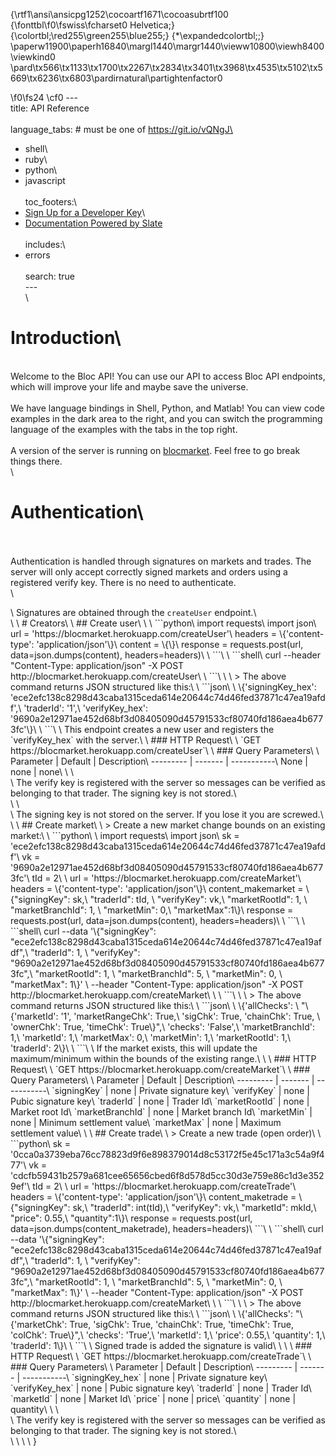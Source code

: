 {\rtf1\ansi\ansicpg1252\cocoartf1671\cocoasubrtf100
{\fonttbl\f0\fswiss\fcharset0 Helvetica;}
{\colortbl;\red255\green255\blue255;}
{\*\expandedcolortbl;;}
\paperw11900\paperh16840\margl1440\margr1440\vieww10800\viewh8400\viewkind0
\pard\tx566\tx1133\tx1700\tx2267\tx2834\tx3401\tx3968\tx4535\tx5102\tx5669\tx6236\tx6803\pardirnatural\partightenfactor0

\f0\fs24 \cf0 ---\
title: API Reference\
\
language_tabs: # must be one of https://git.io/vQNgJ\
  - shell\
  - ruby\
  - python\
  - javascript\
\
toc_footers:\
  - <a href='#'>Sign Up for a Developer Key</a>\
  - <a href='https://github.com/lord/slate'>Documentation Powered by Slate</a>\
\
includes:\
  - errors\
\
search: true\
---\
\
# Introduction\
\
Welcome to the Bloc API! You can use our API to access Bloc API endpoints, which will improve your life and maybe save the universe.\
\
We have language bindings in Shell, Python, and Matlab! You can view code examples in the dark area to the right, and you can switch the programming language of the examples with the tabs in the top right.\
\
A version of the server is running on [blocmarket](https://blocmarket.heroku.com/). Feel free to go break things there.\
\
# Authentication\
\
\
Authentication is handled through signatures on markets and trades. The server will only accept correctly signed markets and orders using a registered verify key. There is no need to authenticate.\
\
<aside class="notice">\
Signatures are obtained through the <code>createUser</code> endpoint.\
</aside>\
\
# Creators\
\
## Create user\
\
\
```python\
import requests\
import json\
url = 'https://blocmarket.herokuapp.com/createUser'\
headers = \{'content-type': 'application/json'\}\
content = \{\}\
response = requests.post(url, data=json.dumps(content), headers=headers)\
\
```\
\
```shell\
curl --header "Content-Type: application/json" -X POST http://blocmarket.herokuapp.com/createUser\
\
```\
\
\
> The above command returns JSON structured like this:\
\
```json\
\
  \{'signingKey_hex': 'ece2efc138c8298d43caba1315ceda614e20644c74d46fed37871c47ea19afdf',\
 'traderId': '1',\
 'verifyKey_hex': '9690a2e12971ae452d68bf3d08405090d45791533cf80740fd186aea4b6773fc'\}\
\
```\
\
This endpoint creates a new user and registers the `verifyKey_hex` with the server.\
\
### HTTP Request\
\
`GET https://blocmarket.herokuapp.com/createUser`\
\
### Query Parameters\
\
Parameter | Default | Description\
--------- | ------- | -----------\
None | none | none\
\
\
<aside class="success">\
The verify key is registered with the server so messages can be verified as belonging to that trader. The signing key is not stored.\
</aside>\
\
<aside class="warning">\
The signing key is not stored on the server. If you lose it you are screwed.\
</aside>\
\
## Create market\
\
> Create a new market change bounds on an existing market:\
\
```python\
\
import requests\
import json\
sk = 'ece2efc138c8298d43caba1315ceda614e20644c74d46fed37871c47ea19afdf'\
vk = '9690a2e12971ae452d68bf3d08405090d45791533cf80740fd186aea4b6773fc'\
tId = 2\
\
url = 'https://blocmarket.herokuapp.com/createMarket'\
headers = \{'content-type': 'application/json'\}\
content_makemarket = \{"signingKey": sk,\
                    "traderId": tId, \
                    "verifyKey": vk,\
                    "marketRootId": 1, \
                    "marketBranchId": 1, \
                    "marketMin": 0,\
                    "marketMax":1\}\
response = requests.post(url, data=json.dumps(content), headers=headers)\
\
```\
\
```shell\
curl --data '\{"signingKey": "ece2efc138c8298d43caba1315ceda614e20644c74d46fed37871c47ea19afdf",\
"traderId": 1, \
"verifyKey": "9690a2e12971ae452d68bf3d08405090d45791533cf80740fd186aea4b6773fc",\
"marketRootId": 1, \
"marketBranchId": 5, \
"marketMin": 0, \
"marketMax": 1\}' \
--header "Content-Type: application/json" -X POST http://blocmarket.herokuapp.com/createMarket\
\
\
```\
\
\
> The above command returns JSON structured like this:\
\
```json\
\
\{'allChecks': \
     "\{'marketId': '1', 'marketRangeChk': True,\
     'sigChk': True, 'chainChk': True, \
     'ownerChk': True, 'timeChk': True\}",\
 'checks': 'False',\
 'marketBranchId': 1,\
 'marketId': 1,\
 'marketMax': 0,\
 'marketMin': 1,\
 'marketRootId': 1,\
 'traderId': 2\}\
\
```\
\
If the market exists, this will update the maximum/minimum within the bounds of the existing range.\
\
\
### HTTP Request\
\
`GET https://blocmarket.herokuapp.com/createMarket`\
\
### Query Parameters\
\
Parameter | Default | Description\
--------- | ------- | -----------\
`signingKey` | none | Private signature key\
`verifyKey` | none | Pubic signature key\
`traderId` | none | Trader Id\
`marketRootId` | none | Market root Id\
`marketBranchId` | none | Market branch Id\
`marketMin` | none | Minimum settlement value\
`marketMax` | none | Maximum settlement value\
\
\
## Create trade\
\
> Create a new trade (open order)\
\
```python\
sk = '0cca0a3739eba76cc78823d9f6e898379014d8c53172f5e45c171a3c54a9f477'\
vk = 'cdcfb59431b2579a681cee65656cbed6f8d578d5cc30d3e759e86c1d3e3529ef'\
tId = 2\
\
url = 'https://blocmarket.herokuapp.com/createTrade'\
headers = \{'content-type': 'application/json'\}\
content_maketrade = \{"signingKey": sk,\
                     "traderId": int(tId),\
                     "verifyKey": vk,\
                     "marketId": mkId,\
                     "price": 0.55,\
                     "quantity":1\}\
response = requests.post(url, data=json.dumps(content_maketrade), headers=headers)\
```\
\
```shell\
curl --data '\{"signingKey": "ece2efc138c8298d43caba1315ceda614e20644c74d46fed37871c47ea19afdf",\
"traderId": 1, \
"verifyKey": "9690a2e12971ae452d68bf3d08405090d45791533cf80740fd186aea4b6773fc",\
"marketRootId": 1, \
"marketBranchId": 5, \
"marketMin": 0, \
"marketMax": 1\}' \
--header "Content-Type: application/json" -X POST http://blocmarket.herokuapp.com/createMarket\
\
\
```\
\
\
> The above command returns JSON structured like this:\
\
```json\
\
\{'allChecks': "\{'marketChk': True, 'sigChk': True, 'chainChk': True, 'timeChk': True, 'colChk': True\}",\
 'checks': 'True',\
 'marketId': 1,\
 'price': 0.55,\
 'quantity': 1,\
 'traderId': 1\}\
\
```\
\
Signed trade is added the signature is valid\
\
\
\
### HTTP Request\
\
`GET https://blocmarket.herokuapp.com/createTrade`\
\
### Query Parameters\
\
Parameter | Default | Description\
--------- | ------- | -----------\
`signingKey_hex` | none | Private signature key\
`verifyKey_hex` | none | Pubic signature key\
`traderId` | none | Trader Id\
`marketId` | none | Market Id\
`price` | none | price\
`quantity` | none | quantity\
\
\
<aside class="success">\
The verify key is registered with the server so messages can be verified as belonging to that trader. The signing key is not stored.\
</aside>\
\
\
\
}
